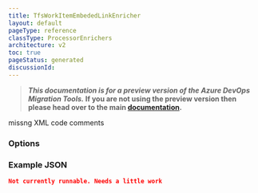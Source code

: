 ```yaml
---
title: TfsWorkItemEmbededLinkEnricher
layout: default
pageType: reference
classType: ProcessorEnrichers
architecture: v2
toc: true
pageStatus: generated
discussionId: 
---
```



>**_This documentation is for a preview version of the Azure DevOps Migration Tools._ If you are not using the preview version then please head over to the main [documentation](https://nkdagility.github.io/azure-devops-migration-tools).**

missng XML code comments

### Options

<Options>

### Example JSON

```JSON
Not currently runnable. Needs a little work
```